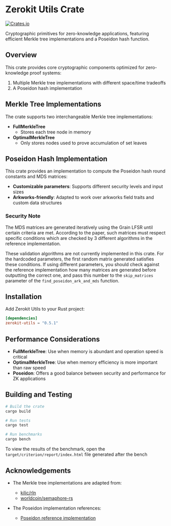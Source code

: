 # Zerokit Utils Crate

[![Crates.io](https://img.shields.io/crates/v/zerokit_utils.svg)](https://crates.io/crates/zerokit_utils)

Cryptographic primitives for zero-knowledge applications, featuring efficient Merkle tree implementations and a Poseidon hash function.

## Overview

This crate provides core cryptographic components optimized for zero-knowledge proof systems:

1. Multiple Merkle tree implementations with different space/time tradeoffs
2. A Poseidon hash implementation

## Merkle Tree Implementations

The crate supports two interchangeable Merkle tree implementations:

- **FullMerkleTree**
  - Stores each tree node in memory
- **OptimalMerkleTree**
  - Only stores nodes used to prove accumulation of set leaves

## Poseidon Hash Implementation

This crate provides an implementation to compute the Poseidon hash round constants and MDS matrices:

- **Customizable parameters**: Supports different security levels and input sizes
- **Arkworks-friendly**: Adapted to work over arkworks field traits and custom data structures

### Security Note

The MDS matrices are generated iteratively using the Grain LFSR until certain criteria are met.
According to the paper, such matrices must respect specific conditions which are checked by 3 different algorithms in the reference implementation.

These validation algorithms are not currently implemented in this crate.
For the hardcoded parameters, the first random matrix generated satisfies these conditions.
If using different parameters, you should check against the reference implementation how many matrices are generated before outputting the correct one,
and pass this number to the `skip_matrices` parameter of the `find_poseidon_ark_and_mds` function.

## Installation

Add Zerokit Utils to your Rust project:

```toml
[dependencies]
zerokit-utils = "0.5.1"
```

## Performance Considerations

- **FullMerkleTree**: Use when memory is abundant and operation speed is critical
- **OptimalMerkleTree**: Use when memory efficiency is more important than raw speed
- **Poseidon**: Offers a good balance between security and performance for ZK applications

## Building and Testing

```bash
# Build the crate
cargo build

# Run tests
cargo test

# Run benchmarks
cargo bench
```

To view the results of the benchmark, open the `target/criterion/report/index.html` file generated after the bench

## Acknowledgements

- The Merkle tree implementations are adapted from:
  - [kilic/rln](https://github.com/kilic/rln/blob/master/src/merkle.rs)
  - [worldcoin/semaphore-rs](https://github.com/worldcoin/semaphore-rs/blob/d462a4372f1fd9c27610f2acfe4841fab1d396aa/src/merkle_tree.rs)

- The Poseidon implementation references:
  - [Poseidon reference implementation](https://extgit.iaik.tugraz.at/krypto/hadeshash/-/blob/master/code/generate_parameters_grain.sage)

